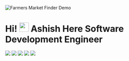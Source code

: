 ![Farmers Market Finder Demo](https://yadavashishdhirendra.github.io/Testing-Data.github.io/IMG/ezgif.com-gif-maker.gif)

# Hi! <img src="https://raw.githubusercontent.com/MartinHeinz/MartinHeinz/master/wave.gif" width="30px" height="30px"> Ashish Here Software Development Engineer

![](https://img.shields.io/badge/HTML-CSS-informational?style=flat&logo=<LOGO_NAME>&logoColor=blue&color=red)
![](https://img.shields.io/badge/Javascript-Jquery-informational?style=flat&logo=<LOGO_NAME>&logoColor=blue&color=red)
![](https://img.shields.io/badge/PHP-MySQL-informational?style=flat&logo=<LOGO_NAME>&logoColor=blue&color=red)
![](https://img.shields.io/badge/React_JS-Mern_Stack-informational?style=flat&logo=<LOGO_NAME>&logoColor=blue&color=red)
![](https://img.shields.io/badge/UI_UX_Designer-Figma-informational?style=flat&logo=<LOGO_NAME>&logoColor=blue&color=red)








